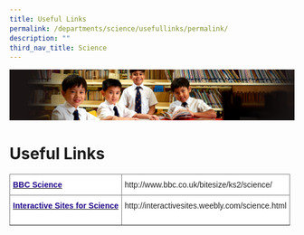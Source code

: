 ```yaml
---
title: Useful Links
permalink: /departments/science/usefullinks/permalink/
description: ""
third_nav_title: Science
---
```

![](/images/Sub-banner1.jpg)

Useful Links
============

<style type="text/css">
.tg  {border-collapse:collapse;border-spacing:0;}
.tg td{border-color:black;border-style:solid;border-width:1px;font-family:Arial, sans-serif;font-size:14px;
  overflow:hidden;padding:10px 5px;word-break:normal;}
.tg th{border-color:black;border-style:solid;border-width:1px;font-family:Arial, sans-serif;font-size:14px;
  font-weight:normal;overflow:hidden;padding:10px 5px;word-break:normal;}
.tg .tg-a1au{background-color:#ffffff;border-color:inherit;color:#21088A;font-weight:bold;text-align:left;vertical-align:top}
.tg .tg-4wjc{background-color:#ffffff;border-color:inherit;color:#232323;text-align:left;vertical-align:middle}
</style>
<table class="tg">
<thead>
  <tr>
    <th class="tg-a1au"><a href="http://www.bbc.co.uk/bitesize/ks2/science/" target="_blank" rel="noopener noreferrer"><span style="text-decoration:none;color:#21088A">BBC Science</span></a></th>
    <th class="tg-4wjc">http://www.bbc.co.uk/bitesize/ks2/science/<br></th>
  </tr>
</thead>
<tbody>
  <tr>
    <td class="tg-a1au"><a href="http://interactivesites.weebly.com/science.html" target="_blank" rel="noopener noreferrer"><span style="text-decoration:none;color:#21088A">Interactive Sites for Science</span></a></td>
    <td class="tg-4wjc">http://interactivesites.weebly.com/science.html<br><br></td>
  </tr>
</tbody>
</table>